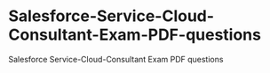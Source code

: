 # Salesforce-Service-Cloud-Consultant-Exam-PDF-questions
Salesforce Service-Cloud-Consultant Exam PDF questions
